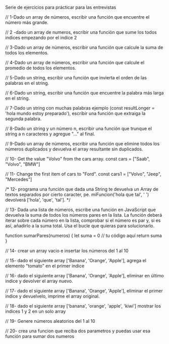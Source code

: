 Serie de ejercicios para prácticar para las entrevistas

// 1-Dado un array de números, escribir una función que encuentre el número más grande.

// 2 -dado un array de numeros, escribir una función que sume los todos indices empezando por el indice 2

// 3-Dado un array de números, escribir una función que calcule la suma de todos los elementos.

// 4-Dado un array de números, escribir una función que calcule el promedio de todos los elementos.

// 5-Dado un string, escribir una función que invierta el orden de las palabras en el string.

// 6-Dado un string, escribir una función que encuentre la palabra más larga en el string.

// 7-Dado un string con muchas palabras ejemplo (const resultLonger = 'hola  mundo  estoy  preparado'), escribir una función que extraiga la segunda palabra.

// 8-Dado un string y un número n, escribir una función que trunque el string a n caracteres y agregue "..." al final.

// 9-Dado un array de números, escribir una función que elimine todos los números duplicados y devuelva el array resultante sin duplicados.

// 10- Get the value "Volvo" from the cars array.
const cars = ["Saab", "Volvo", "BMW"]

// 11- Change the first item of cars to "Ford".
const cars1 = ["Volvo", "Jeep", "Mercedes"]


/* 12- programa una función que dada una String te devuelva un 
Array de textos separados por cierto caracter,
 pe. miFuncion('hola que tal', ' ') 
 devolverá ['hola', 'que', 'tal'].
  */

// 13- Dada una lista de números, escribe una función en JavaScript que devuelva la suma de todos los números pares en la lista. La función deberá iterar sobre cada número en la lista, comprobar si el número es par y, si es así, añadirlo a la suma total. Usa el bucle que quieras para solucionarlo.

function sumarPares(numeros) {
  let suma = 0
  // tu código aquí
  return suma
}

// 14- crear un array vacio e insertar los números del 1 al 10

// 15- dado el siguiente array ['Banana', 'Orange', 'Apple'], agrega el elemento "tomato" en el primer indice


// 16- dado el siguiente array ['Banana', 'Orange', 'Apple'], eliminar en último indice y devolver el array nuevo.

// 17- dado el siguiente array ['Banana', 'Orange', 'Apple'], eliminar el primer indice y devuelvelo, imprime el array original.

// 18- dado el siguiente array ['banana', 'orange', 'apple', 'kiwi'] mostrar los indices 1 y 2 en un solo array

// 19- Genere números aleatorios del 1 al 10 

// 20- crea una funcion que reciba dos parametros y puedas usar esa función para sumar dos numeros




